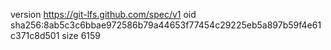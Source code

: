 version https://git-lfs.github.com/spec/v1
oid sha256:8ab5c3c6bbae972586b79a44653f77454c29225eb5a897b59f4e61c371c8d501
size 6159
